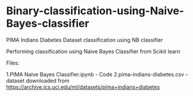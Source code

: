 # Binary-classification-using-Naive-Bayes-classifier
PIMA Indians Diabetes Dataset classification using NB classifier

Performing classification using Naive Bayes Classifier from Scikit learn

Files:

1.PIMA Naive Bayes Classifier.ipynb - Code
2.pima-indians-diabetes.csv - dataset downloaded from https://archive.ics.uci.edu/ml/datasets/pima+indians+diabetes
